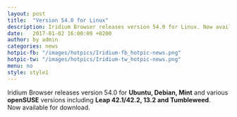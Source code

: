 ```yaml
---
layout: post
title:  "Version 54.0 for Linux"
description: Iridium Browser releases version 54.0 for Linux. Now available for Download.
date:   2017-01-02 16:00:00 +0200
author:	by admin
categories: news
hotpic-fb: "/images/hotpics/Iridium-fb_hotpic-news.png"
hotpic-tw: "/images/hotpics/Iridium-tw_hotpic-news.png"
menu: no
style: style1
---
```


Iridium Browser releases version 54.0 for **Ubuntu, Debian, Mint** and various **openSUSE** versions including **Leap 42.1/42.2, 13.2 and Tumbleweed**.      
Now available for download.   
<!--break-->
     